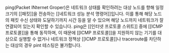 ping(Packet INternet Groper)은 네트워크 상태를 확인하려는 대상 노드를 향해 일정 크기의 [[패킷]]을 전송하는 [[네트워크 성능 분석 명령어]]입니다. 이를 통해 해당 노드의 패킷 수신 상태와 도달하기까지 시간 등을 알 수 있으며 해당 노드까지 네트워크가 잘 연결되어 있는지 확인할 수 있습니다. ping은 [[인터넷 프로토콜 스위트]] 중에 [[ICMP 프로토콜]]을 통해 동작하며, 이 때문에 [[ICMP 프로토콜]]을 지원하지 않는 기기를 대상으로 실행할 수 없거나 네트워크 정책상 [[ICMP 프로토콜]]나 traceroute를 차단하는 대상의 경우 pint 테스팅은 불가합니다.